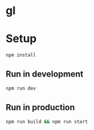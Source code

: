 gl
=====================

# Setup
```bash
npm install
```

## Run in development
```bash
npm run dev
```

## Run in production
```bash
npm run build && npm run start
```